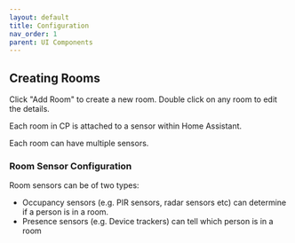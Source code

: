 ```yaml
---
layout: default
title: Configuration
nav_order: 1
parent: UI Components
---
```


## Creating Rooms
Click "Add Room" to create a new room.
Double click on any room to edit the details.

Each room in CP is attached to a sensor within Home Assistant. 

Each room can have multiple sensors.

### Room Sensor Configuration
Room sensors can be of two types:

- Occupancy sensors (e.g. PIR sensors, radar sensors etc) can determine if a person is in a room.
- Presence sensors (e.g. Device trackers) can tell which person is in a room
